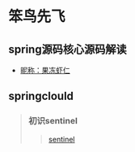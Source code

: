# 笨鸟先飞


## spring源码核心源码解读
* [昵称：果冻虾仁](https://github.com/yaomz/notepad/issues/1)

## springclould
> ### 初识sentinel
>> [sentinel](https://github.com/yaomz/notepad/issues/1)
